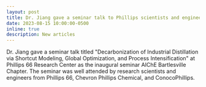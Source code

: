 ```yaml
---
layout: post
title: Dr. Jiang gave a seminar talk to Phillips scientists and engineers
date: 2023-08-15 10:00:00-0500
inline: true
description: New articles
---
```


Dr. Jiang gave a seminar talk titled "Decarbonization of Industrial Distillation via Shortcut Modeling, Global Optimization, and Process Intensification" at Phillips 66 Research Center as the inaugural seminar AIChE Bartlesville Chapter. The seminar was well attended by research scientists and engineers from Phillips 66, Chevron Phillips Chemical, and ConocoPhillips.